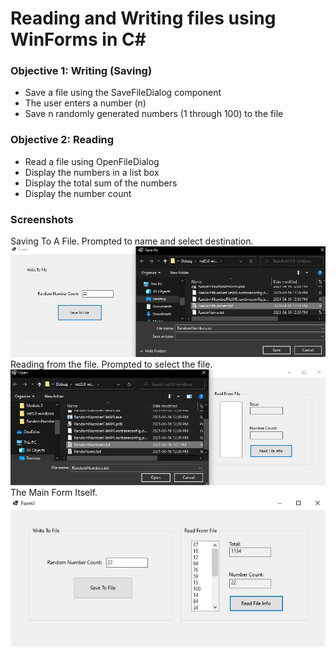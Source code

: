 # Reading and Writing files using WinForms in C#
### Objective 1: Writing (Saving)
- Save a file using the SaveFileDialog component
- The user enters a number (n)
- Save n randomly generated numbers (1 through 100) to the file
### Objective 2: Reading
- Read a file using OpenFileDialog
- Display the numbers in a list box
- Display the total sum of the numbers
- Display the number count

### Screenshots
Saving To A File.  Prompted to name and select destination.
![WinForm](https://github.com/Dkaban/ReadWrite-WinForms/blob/main/WinForm_SS1.jpg?raw=true)
Reading from the file.  Prompted to select the file.
![Saving](https://github.com/Dkaban/ReadWrite-WinForms/blob/main/WinForm_SS2.jpg?raw=true)
The Main Form Itself.
![WinForm](https://github.com/Dkaban/ReadWrite-WinForms/blob/main/WinForm_SS3.jpg?raw=true)
